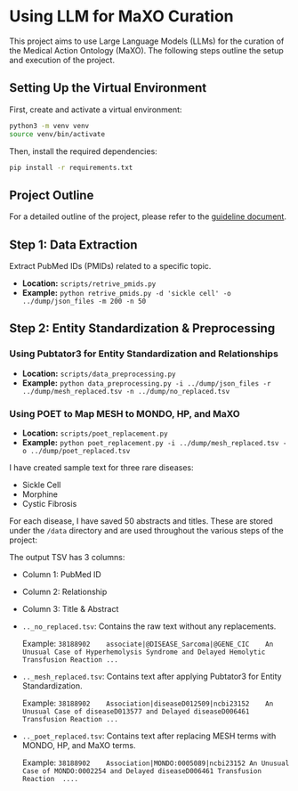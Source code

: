 
# Using LLM for MaXO Curation

This project aims to use Large Language Models (LLMs) for the curation of the Medical Action Ontology (MaXO). The following steps outline the setup and execution of the project.

## Setting Up the Virtual Environment

First, create and activate a virtual environment:

```bash
python3 -m venv venv
source venv/bin/activate
```

Then, install the required dependencies:

```bash
pip install -r requirements.txt
```

## Project Outline

For a detailed outline of the project, please refer to the [guideline document](https://docs.google.com/document/d/14KhrKmsPSCVISvcsCo_3I6n0FI5wjsgteeTe2nCVLGc/edit).

## Step 1: Data Extraction

Extract PubMed IDs (PMIDs) related to a specific topic.

- **Location:** `scripts/retrive_pmids.py`
- **Example:** `python retrive_pmids.py -d 'sickle cell' -o ../dump/json_files -m 200 -n 50`

## Step 2: Entity Standardization & Preprocessing

### Using Pubtator3 for Entity Standardization and Relationships 

- **Location:** `scripts/data_preprocessing.py`
- **Example:** `python data_preprocessing.py -i ../dump/json_files -r ../dump/mesh_replaced.tsv -n ../dump/no_replaced.tsv`


### Using POET to Map MESH to MONDO, HP, and MaXO

- **Location:** `scripts/poet_replacement.py`
- **Example:** `python poet_replacement.py -i ../dump/mesh_replaced.tsv -o ../dump/poet_replaced.tsv`



I have created sample text for three rare diseases:

- Sickle Cell
- Morphine
- Cystic Fibrosis

For each disease, I have saved 50 abstracts and titles. These are stored under the `/data` directory and are used throughout the various steps of the project:

The output TSV has 3 columns:
- Column 1: PubMed ID
- Column 2: Relationship
- Column 3: Title & Abstract

- `.._no_replaced.tsv`: Contains the raw text without any replacements.

  Example: `38188902	associate|@DISEASE_Sarcoma|@GENE_CIC	An Unusual Case of Hyperhemolysis Syndrome and Delayed Hemolytic Transfusion Reaction ...`

- `.._mesh_replaced.tsv`: Contains text after applying Pubtator3 for Entity Standardization.

  Example: `38188902	Association|diseaseD012509|ncbi23152	An Unusual Case of diseaseD013577 and Delayed diseaseD006461 Transfusion Reaction ...`

- `.._poet_replaced.tsv`: Contains text after replacing MESH terms with MONDO, HP, and MaXO terms.

  Example: `38188902	Association|MONDO:0005089|ncbi23152	An Unusual Case of MONDO:0002254 and Delayed diseaseD006461 Transfusion Reaction  ....`
